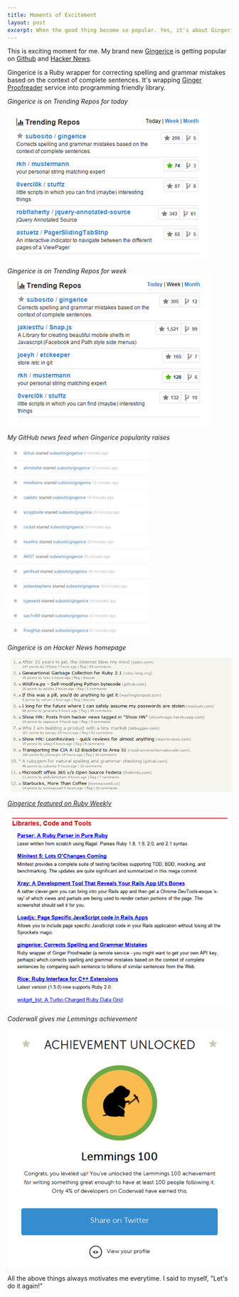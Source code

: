 ```yaml
---
title: Moments of Excitement
layout: post
excerpt: When the good thing become so popular. Yes, it's about Gingerice.
---
```


This is exciting moment for me. My brand new [Gingerice](https://github.com/subosito/gingerice) is getting popular on [Github](https://github.com/) and [Hacker News](https://news.ycombinator.com/).

Gingerice is a Ruby wrapper for correcting spelling and grammar mistakes based on the context of complete sentences. It's wrapping [Ginger Proofreader](http://www.gingersoftware.com/) service into programming friendly library.

*Gingerice is on Trending Repos for today*

![Trending repos today](/assets/img/gingerice/trending-repos-today.png)

*Gingerice is on Trending Repos for week*
![Trending repos week](/assets/img/gingerice/trending-repos-week.png)

*My GitHub news feed when Gingerice popularity raises*

![GitHub news feed](/assets/img/gingerice/github-news-feed.png)

*Gingerice is on Hacker News homepage*

![Hacker News](/assets/img/gingerice/hacker-news.png)

[*Gingerice featured on Ruby Weekly*](http://rubyweekly.com/archive/143.html)

![Ruby Weekly](/assets/img/gingerice/ruby-weekly.png)

*Coderwall gives me Lemmings achievement*

![Coderwall achievement](/assets/img/gingerice/coderwall-achievement.png)

All the above things always motivates me everytime. I said to myself, "Let's do it again!"
